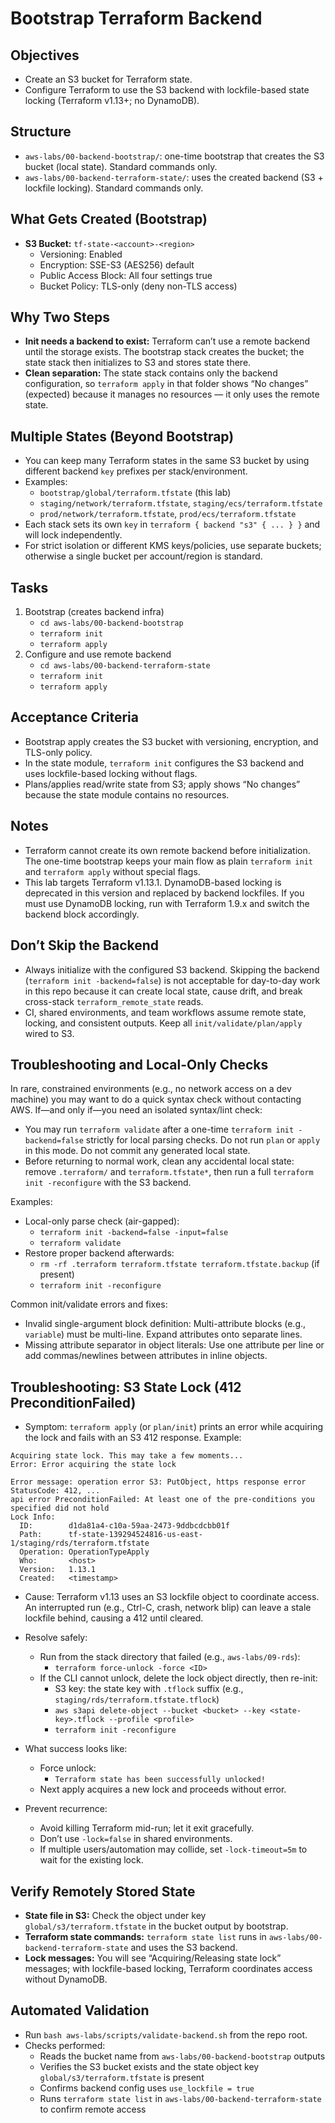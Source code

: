 # Bootstrap Terraform Backend

## Objectives

- Create an S3 bucket for Terraform state.
- Configure Terraform to use the S3 backend with lockfile-based state locking (Terraform v1.13+; no DynamoDB).

## Structure

- `aws-labs/00-backend-bootstrap/`: one-time bootstrap that creates the S3 bucket (local state). Standard commands only.
- `aws-labs/00-backend-terraform-state/`: uses the created backend (S3 + lockfile locking). Standard commands only.

## What Gets Created (Bootstrap)

- **S3 Bucket:** `tf-state-<account>-<region>`
  - Versioning: Enabled
  - Encryption: SSE-S3 (AES256) default
  - Public Access Block: All four settings true
  - Bucket Policy: TLS-only (deny non-TLS access)

## Why Two Steps

- **Init needs a backend to exist:** Terraform can’t use a remote backend until the storage exists. The bootstrap stack creates the bucket; the state stack then initializes to S3 and stores state there.
- **Clean separation:** The state stack contains only the backend configuration, so `terraform apply` in that folder shows “No changes” (expected) because it manages no resources — it only uses the remote state.

## Multiple States (Beyond Bootstrap)

- You can keep many Terraform states in the same S3 bucket by using different backend `key` prefixes per stack/environment.
- Examples:
  - `bootstrap/global/terraform.tfstate` (this lab)
  - `staging/network/terraform.tfstate`, `staging/ecs/terraform.tfstate`
  - `prod/network/terraform.tfstate`, `prod/ecs/terraform.tfstate`
- Each stack sets its own `key` in `terraform { backend "s3" { ... } }` and will lock independently.
- For strict isolation or different KMS keys/policies, use separate buckets; otherwise a single bucket per account/region is standard.

## Tasks

1. Bootstrap (creates backend infra)
   - `cd aws-labs/00-backend-bootstrap`
   - `terraform init`
   - `terraform apply`
2. Configure and use remote backend
   - `cd aws-labs/00-backend-terraform-state`
   - `terraform init`
   - `terraform apply`

## Acceptance Criteria

- Bootstrap apply creates the S3 bucket with versioning, encryption, and TLS-only policy.
- In the state module, `terraform init` configures the S3 backend and uses lockfile-based locking without flags.
- Plans/applies read/write state from S3; apply shows “No changes” because the state module contains no resources.

## Notes

- Terraform cannot create its own remote backend before initialization. The one-time bootstrap keeps your main flow as plain `terraform init` and `terraform apply` without special flags.
- This lab targets Terraform v1.13.1. DynamoDB-based locking is deprecated in this version and replaced by backend lockfiles. If you must use DynamoDB locking, run with Terraform 1.9.x and switch the backend block accordingly.

## Don’t Skip the Backend

- Always initialize with the configured S3 backend. Skipping the backend (`terraform init -backend=false`) is not acceptable for day-to-day work in this repo because it can create local state, cause drift, and break cross-stack `terraform_remote_state` reads.
- CI, shared environments, and team workflows assume remote state, locking, and consistent outputs. Keep all `init/validate/plan/apply` wired to S3.

## Troubleshooting and Local-Only Checks

In rare, constrained environments (e.g., no network access on a dev machine) you may want to do a quick syntax check without contacting AWS. If—and only if—you need an isolated syntax/lint check:

- You may run `terraform validate` after a one-time `terraform init -backend=false` strictly for local parsing checks. Do not run `plan` or `apply` in this mode. Do not commit any generated local state.
- Before returning to normal work, clean any accidental local state: remove `.terraform/` and `terraform.tfstate*`, then run a full `terraform init -reconfigure` with the S3 backend.

Examples:

- Local-only parse check (air-gapped):
  - `terraform init -backend=false -input=false`
  - `terraform validate`
- Restore proper backend afterwards:
  - `rm -rf .terraform terraform.tfstate terraform.tfstate.backup` (if present)
  - `terraform init -reconfigure`

Common init/validate errors and fixes:

- Invalid single-argument block definition: Multi-attribute blocks (e.g., `variable`) must be multi-line. Expand attributes onto separate lines.
- Missing attribute separator in object literals: Use one attribute per line or add commas/newlines between attributes in inline objects.

## Troubleshooting: S3 State Lock (412 PreconditionFailed)

- Symptom: `terraform apply` (or `plan/init`) prints an error while acquiring the lock and fails with an S3 412 response. Example:

```
Acquiring state lock. This may take a few moments...
Error: Error acquiring the state lock

Error message: operation error S3: PutObject, https response error StatusCode: 412, ...
api error PreconditionFailed: At least one of the pre-conditions you specified did not hold
Lock Info:
  ID:        d1da81a4-c10a-59aa-2473-9ddbcdcbb01f
  Path:      tf-state-139294524816-us-east-1/staging/rds/terraform.tfstate
  Operation: OperationTypeApply
  Who:       <host>
  Version:   1.13.1
  Created:   <timestamp>
```

- Cause: Terraform v1.13 uses an S3 lockfile object to coordinate access. An interrupted run (e.g., Ctrl-C, crash, network blip) can leave a stale lockfile behind, causing a 412 until cleared.

- Resolve safely:
  - Run from the stack directory that failed (e.g., `aws-labs/09-rds`):
    - `terraform force-unlock -force <ID>`
  - If the CLI cannot unlock, delete the lock object directly, then re-init:
    - S3 key: the state key with `.tflock` suffix (e.g., `staging/rds/terraform.tfstate.tflock`)
    - `aws s3api delete-object --bucket <bucket> --key <state-key>.tflock --profile <profile>`
    - `terraform init -reconfigure`

- What success looks like:
  - Force unlock:
    - `Terraform state has been successfully unlocked!`
  - Next apply acquires a new lock and proceeds without error.

- Prevent recurrence:
  - Avoid killing Terraform mid-run; let it exit gracefully.
  - Don’t use `-lock=false` in shared environments.
  - If multiple users/automation may collide, set `-lock-timeout=5m` to wait for the existing lock.

## Verify Remotely Stored State

- **State file in S3:** Check the object under key `global/s3/terraform.tfstate` in the bucket output by bootstrap.
- **Terraform state commands:** `terraform state list` runs in `aws-labs/00-backend-terraform-state` and uses the S3 backend.
- **Lock messages:** You will see “Acquiring/Releasing state lock” messages; with lockfile-based locking, Terraform coordinates access without DynamoDB.

## Automated Validation

- Run `bash aws-labs/scripts/validate-backend.sh` from the repo root.
- Checks performed:
  - Reads the bucket name from `aws-labs/00-backend-bootstrap` outputs
  - Verifies the S3 bucket exists and the state object key `global/s3/terraform.tfstate` is present
  - Confirms backend config uses `use_lockfile = true`
  - Runs `terraform state list` in `aws-labs/00-backend-terraform-state` to confirm remote access
